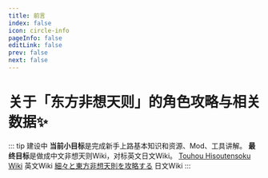 ```yaml
---
title: 前言
index: false
icon: circle-info
pageInfo: false
editLink: false
prev: false
next: false
---
```

#

# **关于「东方非想天则」的角色攻略与相关数据✨**
::: tip 建设中
**当前小目标**是完成新手上路基本知识和资源、Mod、工具讲解。
**最终目标**是做成中文非想天则Wiki，对标英文日文Wiki。
[Touhou Hisoutensoku Wiki](https://hisouten.koumakan.jp/wiki/Touhou_Hisoutensoku_Wiki) 英文Wiki
[細々と東方非想天則を攻略する](https://w.atwiki.jp/bulletaction/) 日文Wiki
:::

